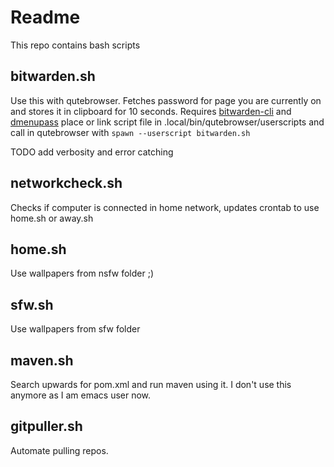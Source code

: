 # Readme

This repo contains bash scripts

## bitwarden.sh

Use this with qutebrowser. Fetches password for page you are currently on and stores it in clipboard for 10 seconds. Requires [bitwarden-cli](https://raw.githubusercontent.com/Argetlami/scripts/master/bash/section-upload?token=AIWCPW2GU43JJ3KXJGELWJS64JURO)
and [dmenupass](https://raw.githubusercontent.com/Argetlami/scripts/master/bash/section-upload?token=AIWCPW2GU43JJ3KXJGELWJS64JURO)
place or link script file in .local/bin/qutebrowser/userscripts and call in qutebrowser with `spawn --userscript bitwarden.sh`

TODO add verbosity and error catching

## networkcheck.sh

Checks if computer is connected in home network, updates crontab to use home.sh or away.sh

## home.sh

Use wallpapers from nsfw folder ;)

## sfw.sh

Use wallpapers from sfw folder

## maven.sh

Search upwards for pom.xml and run maven using it. I don't use this anymore as I am emacs user now.

## gitpuller.sh

Automate pulling repos.
